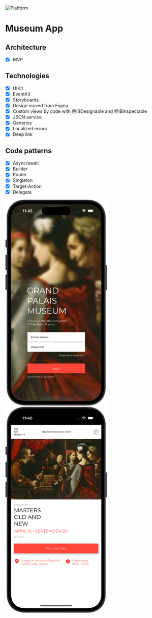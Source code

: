 ![Platform][platform-image]

# Museum App

## Architecture
- [x] MVP 

## Technologies
- [x] UIKit
- [x] EventKit
- [x] Storyboards
- [x] Design moved from Figma
- [x] Custom views by code with @IBDesignable and @IBInspectable
- [x] JSON service
- [x] Generics
- [x] Localized errors
- [x] Deep link

## Code patterns
- [x] Async/await
- [x] Builder
- [x] Router
- [x] Singleton
- [x] Target-Action
- [x] Delegate

<img src="Screenshots/LogIn.png" alt="drawing" width="320"/> <img src="Screenshots/Main.png" alt="drawing" width="320"/>

<!-- URL's -->
[platform-image]: https://img.shields.io/badge/Platform-iOS-green.svg